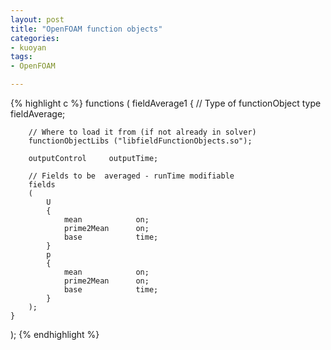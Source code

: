 ```yaml
---
layout: post
title: "OpenFOAM function objects"
categories:
- kuoyan
tags:
- OpenFOAM

---
```


{% highlight c %}
functions
(
    fieldAverage1
    {
        // Type of functionObject
        type fieldAverage;

        // Where to load it from (if not already in solver)
        functionObjectLibs ("libfieldFunctionObjects.so");

        outputControl     outputTime;

        // Fields to be  averaged - runTime modifiable
        fields
        (
            U
            {
                mean            on;
                prime2Mean      on;
                base            time;
            }
            p
            {
                mean            on;
                prime2Mean      on;
                base            time;
            }
        );
    }
);
{% endhighlight %}
